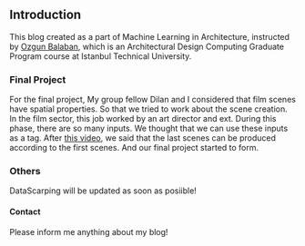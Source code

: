 ## Introduction

This blog created as a part of Machine Learning in Architecture, instructed by [Ozgun Balaban](https://github.com/AlpinistPanda), which is an Architectural Design Computing Graduate Program course at Istanbul Technical University.

### Final Project

For the final project, My group fellow Dilan and I considered that film scenes have spatial properties. So that we tried to work about the scene creation. In the film sector, this job worked by an art director and ext. During this phase, there are so many inputs. We thought that we can use these inputs as a tag. 
After [this video](https://vimeo.com/122378469?fbclid=IwAR0I8y4nC2gfigSMcmQTPYr0BKmsKN-39VZdNfv_rAXtGO_Dj8fMIG4tQ4U), we said that the last scenes can be produced according to the first scenes. And our final project started to form.

### Others

DataScarping will be updated as soon as posiible!

#### Contact

Please inform me anything about my blog! 
